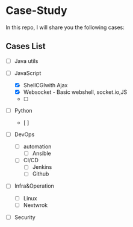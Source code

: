 # Case-Study
In this repo, I will share you the following cases:


## Cases List
- [ ] Java utils
- [ ] JavaScript
    - [x] ShellCGIwith Ajax
    - [x] Websocket - Basic webshell, socket.io,JS
    - [ ] 
- [ ] Python
    - [ ] 
- [ ] DevOps
    - [ ] automation
      - [ ] Ansible
    - [ ] CI/CD
      - [ ] Jenkins
      - [ ] Github
- [ ] Infra&Operation
    -[ ] Linux
    -[ ] Nextwrok 
- [ ] Security     
    
